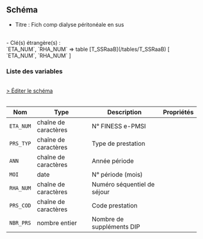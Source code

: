 ## Schéma

- Titre : Fich comp dialyse péritonéale en sus
<br />
- Clé(s) étrangère(s) : <br />
`ETA_NUM`, `RHA_NUM` => table [T_SSRaaB](/tables/T_SSRaaB) [ `ETA_NUM`, `RHA_NUM` ]<br />

### Liste des variables
<br />
<div>
    <a href="https://gitlab.com/healthdatahub/schema-snds/edit/master/schemas/PMSI%20SSR/T_SSRaaDIALP.json"  
    arget="_blank" rel="noopener noreferrer">> Éditer le schéma</a>
    <OutboundLink />
</div>
<br />

Nom|Type|Description|Propriétés
-|-|-|-
`ETA_NUM`|chaîne de caractères|N° FINESS e-PMSI||
`PRS_TYP`|chaîne de caractères|Type de prestation||
`ANN`|chaîne de caractères|Année période||
`MOI`|date|N° période (mois)||
`RHA_NUM`|chaîne de caractères|Numéro séquentiel de séjour||
`PRS_COD`|chaîne de caractères|Code prestation||
`NBR_PRS`|nombre entier|Nombre de suppléments DIP||


